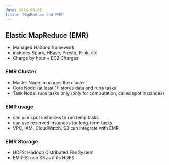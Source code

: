 ```yaml
---
date: 2024-06-05
title: "MapReduce and EMR"
---
```


## Elastic MapReduce (EMR)
- Managed Hadoop framework
- includes Spark, HBase, Presto, Flink, etc
- Charge by hour + EC2 Charges

### EMR Cluster
- Master Node: manages the cluster
- Core Node (at least 1): stores data and runs tasks
- Task Node: runs tasks only (only for computation, called spot instances)

### EMR usage
- can use spot instances to run temp tasks
- can use reserved instances for long-term tasks
- VPC, IAM, CloudWatch, S3 can integrate with EMR

### EMR Storage
- HDFS: Hadoop Distributed File System
- EMRFS: use S3 as if its HDFS
